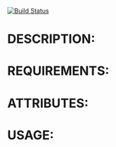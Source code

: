 [![Build Status](https://circleci.com/gh/mmi-cookbooks/elasticsearch-chef.svg?style=svg)](https://circleci.com/gh/mmi-cookbooks/elasticsearch-chef)

# DESCRIPTION:

# REQUIREMENTS:

# ATTRIBUTES:

# USAGE:

